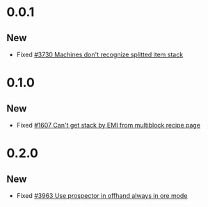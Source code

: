 # 0.0.1
## New
- Fixed [#3730 Machines don't recognize splitted item stack](https://github.com/GregTechCEu/GregTech-Modern/issues/3730)
# 0.1.0
## New
- Fixed [#1607 Can't get stack by EMI from multiblock recipe page](https://github.com/GregTechCEu/GregTech-Modern/issues/1607)
# 0.2.0
## New
- Fixed [#3963 Use prospector in offhand always in ore mode](https://github.com/GregTechCEu/GregTech-Modern/issues/3963)